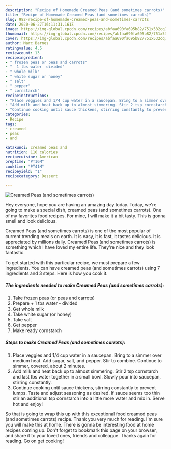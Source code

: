 ```yaml
---
description: "Recipe of Homemade Creamed Peas (and sometimes carrots)"
title: "Recipe of Homemade Creamed Peas (and sometimes carrots)"
slug: 982-recipe-of-homemade-creamed-peas-and-sometimes-carrots
date: 2020-06-27T16:11:31.161Z
image: https://img-global.cpcdn.com/recipes/abfaa690fa695b82/751x532cq70/creamed-peas-and-sometimes-carrots-recipe-main-photo.jpg
thumbnail: https://img-global.cpcdn.com/recipes/abfaa690fa695b82/751x532cq70/creamed-peas-and-sometimes-carrots-recipe-main-photo.jpg
cover: https://img-global.cpcdn.com/recipes/abfaa690fa695b82/751x532cq70/creamed-peas-and-sometimes-carrots-recipe-main-photo.jpg
author: Marc Barnes
ratingvalue: 4.5
reviewcount: 13
recipeingredient:
- " frozen peas or peas and carrots"
- "  1 tbs water  divided"
- " whole milk"
- " white sugar or honey"
- " salt"
- " pepper"
- " cornstarch"
recipeinstructions:
- "Place veggies and 1/4 cup water in a saucepan. Bring to a simmer over medium heat. Add sugar, salt, and pepper. Stir to combine. Continue to simmer, covered, about 2 minutes."
- "Add milk and heat back up to almost simmering. Stir 2 tsp cornstarch and last tbs water together in a small bowl. Slowly pour into saucepan, stirring constantly."
- "Continue cooking until sauce thickens, stirring constantly to prevent lumps. Taste and adjust seasoning as desired. If sauce seems too thin stir an additional tsp cornstarch into a little more water and mix in. Serve hot and enjoy!"
categories:
- Recipe
tags:
- creamed
- peas
- and

katakunci: creamed peas and 
nutrition: 116 calories
recipecuisine: American
preptime: "PT16M"
cooktime: "PT41M"
recipeyield: "1"
recipecategory: Dessert

---
```



![Creamed Peas (and sometimes carrots)](https://img-global.cpcdn.com/recipes/abfaa690fa695b82/751x532cq70/creamed-peas-and-sometimes-carrots-recipe-main-photo.jpg)

Hey everyone, hope you are having an amazing day today. Today, we're going to make a special dish, creamed peas (and sometimes carrots). One of my favorites food recipes. For mine, I will make it a bit tasty. This is gonna smell and look delicious.

Creamed Peas (and sometimes carrots) is one of the most popular of current trending meals on earth. It is easy, it is fast, it tastes delicious. It is appreciated by millions daily. Creamed Peas (and sometimes carrots) is something which I have loved my entire life. They're nice and they look fantastic.




To get started with this particular recipe, we must prepare a few ingredients. You can have creamed peas (and sometimes carrots) using 7 ingredients and 3 steps. Here is how you cook it.

<!--inarticleads1-->

##### The ingredients needed to make Creamed Peas (and sometimes carrots):

1. Take  frozen peas (or peas and carrots)
1. Prepare  + 1 tbs water - divided
1. Get  whole milk
1. Take  white sugar (or honey)
1. Take  salt
1. Get  pepper
1. Make ready  cornstarch




<!--inarticleads2-->

##### Steps to make Creamed Peas (and sometimes carrots):

1. Place veggies and 1/4 cup water in a saucepan. Bring to a simmer over medium heat. Add sugar, salt, and pepper. Stir to combine. Continue to simmer, covered, about 2 minutes.
1. Add milk and heat back up to almost simmering. Stir 2 tsp cornstarch and last tbs water together in a small bowl. Slowly pour into saucepan, stirring constantly.
1. Continue cooking until sauce thickens, stirring constantly to prevent lumps. Taste and adjust seasoning as desired. If sauce seems too thin stir an additional tsp cornstarch into a little more water and mix in. Serve hot and enjoy!




So that is going to wrap this up with this exceptional food creamed peas (and sometimes carrots) recipe. Thank you very much for reading. I'm sure you will make this at home. There is gonna be interesting food at home recipes coming up. Don't forget to bookmark this page on your browser, and share it to your loved ones, friends and colleague. Thanks again for reading. Go on get cooking!
